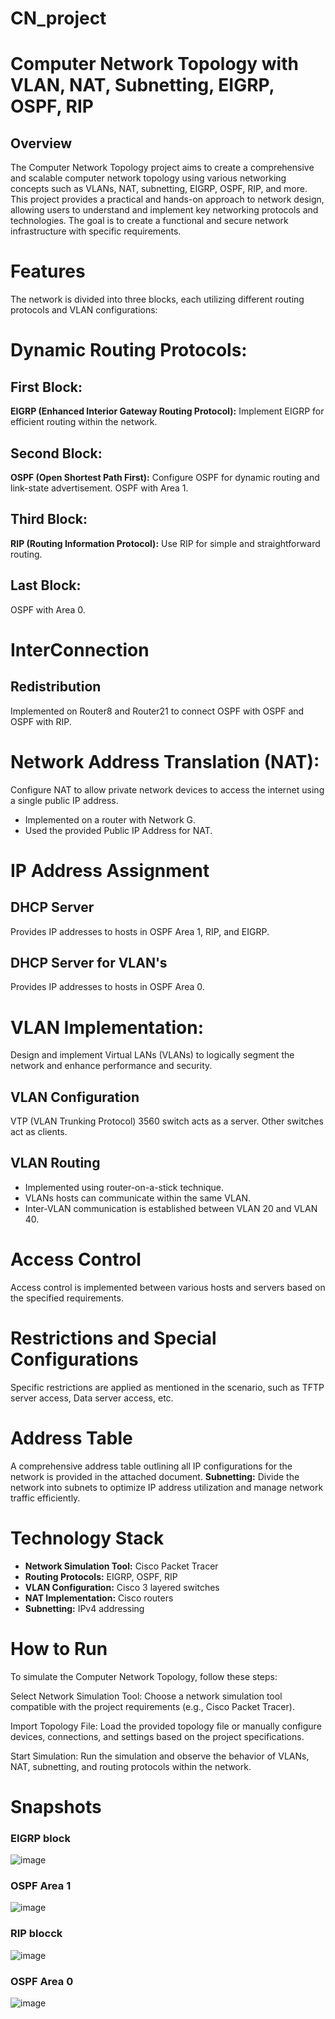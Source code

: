 # CN_project

# Computer Network Topology with VLAN, NAT, Subnetting, EIGRP, OSPF, RIP

## Overview
The Computer Network Topology project aims to create a comprehensive and scalable computer network topology using various networking concepts such as VLANs, NAT, subnetting, EIGRP, OSPF, RIP, and more. This project provides a practical and hands-on approach to network design, allowing users to understand and implement key networking protocols and technologies. The goal is to create a functional and secure network infrastructure with specific requirements.

# Features
The network is divided into three blocks, each utilizing different routing protocols and VLAN configurations:
# Dynamic Routing Protocols:

## First Block:
**EIGRP (Enhanced Interior Gateway Routing Protocol):**
Implement EIGRP for efficient routing within the network.

## Second Block:
**OSPF (Open Shortest Path First):**
Configure OSPF for dynamic routing and link-state advertisement.
OSPF with Area 1.

## Third Block:
**RIP (Routing Information Protocol):**
Use RIP for simple and straightforward routing.

## Last Block:
OSPF with Area 0.

# InterConnection
## Redistribution
Implemented on Router8 and Router21 to connect OSPF with OSPF and OSPF with RIP.

# Network Address Translation (NAT):
Configure NAT to allow private network devices to access the internet using a single public IP address.

- Implemented on a router with Network G.
- Used the provided Public IP Address for NAT.

# IP Address Assignment
## DHCP Server
Provides IP addresses to hosts in OSPF Area 1, RIP, and EIGRP.
## DHCP Server for VLAN's
Provides IP addresses to hosts in OSPF Area 0.

# VLAN Implementation:
Design and implement Virtual LANs (VLANs) to logically segment the network and enhance performance and security.

## VLAN Configuration
VTP (VLAN Trunking Protocol)
3560 switch acts as a server. Other switches act as clients.
## VLAN Routing
- Implemented using router-on-a-stick technique.
- VLANs hosts can communicate within the same VLAN.
- Inter-VLAN communication is established between VLAN 20 and VLAN 40.

# Access Control
Access control is implemented between various hosts and servers based on the specified requirements.

# Restrictions and Special Configurations
Specific restrictions are applied as mentioned in the scenario, such as TFTP server access, Data server access, etc.

# Address Table
A comprehensive address table outlining all IP configurations for the network is provided in the attached document.
**Subnetting:**
Divide the network into subnets to optimize IP address utilization and manage network traffic efficiently.


# Technology Stack
- **Network Simulation Tool:** Cisco Packet Tracer
- **Routing Protocols:** EIGRP, OSPF, RIP
- **VLAN Configuration:** Cisco 3 layered switches
- **NAT Implementation:** Cisco routers
- **Subnetting:** IPv4 addressing


# How to Run
To simulate the Computer Network Topology, follow these steps:

Select Network Simulation Tool: Choose a network simulation tool compatible with the project requirements (e.g., Cisco Packet Tracer).

Import Topology File: Load the provided topology file or manually configure devices, connections, and settings based on the project specifications.

Start Simulation: Run the simulation and observe the behavior of VLANs, NAT, subnetting, and routing protocols within the network.

# Snapshots

### EIGRP block

![image](https://github.com/laibairfan22/CN_project/assets/139337014/9d5a4f03-cf51-4509-8333-d601677f8075)


### OSPF Area 1

![image](https://github.com/laibairfan22/CN_project/assets/139337014/f7b4a024-b4b0-4571-97c5-a29683609aaa)


### RIP blocck

![image](https://github.com/laibairfan22/CN_project/assets/139337014/43ac8436-88a4-41f5-a691-bddabf14c522)



### OSPF Area 0


![image](https://github.com/laibairfan22/CN_project/assets/139337014/bf6125ca-61c5-486c-b8ac-5b8a85a2745c)











